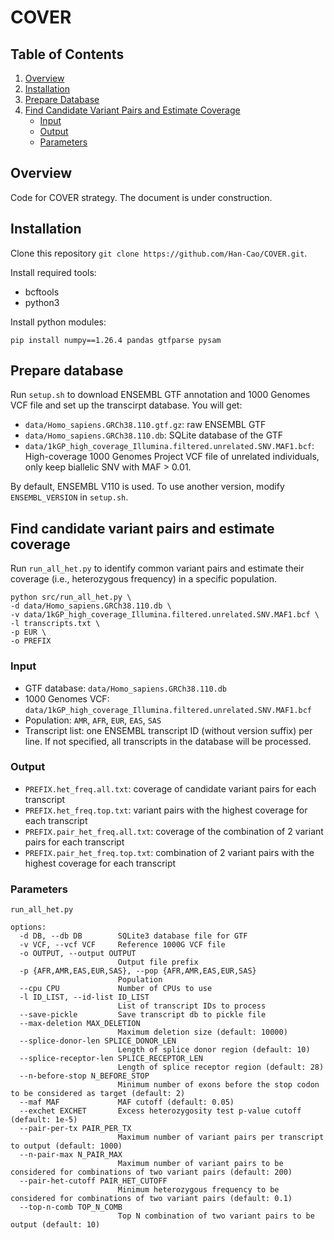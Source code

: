 # COVER

## Table of Contents
1. [Overview](#overview)
2. [Installation](#installation)
3. [Prepare Database](#prepare-database)
4. [Find Candidate Variant Pairs and Estimate Coverage](#find-candidate-variant-pairs-and-estimate-coverage)
   - [Input](#input)
   - [Output](#output)
   - [Parameters](#parameters)

## Overview

Code for COVER strategy. The document is under construction.

## Installation

Clone this repository `git clone https://github.com/Han-Cao/COVER.git`.

Install required tools:
- bcftools
- python3

Install python modules:

```
pip install numpy==1.26.4 pandas gtfparse pysam
```

## Prepare database

Run `setup.sh` to download ENSEMBL GTF annotation and 1000 Genomes VCF file and set up the transcirpt database. You will get:

- `data/Homo_sapiens.GRCh38.110.gtf.gz`: raw ENSEMBL GTF
- `data/Homo_sapiens.GRCh38.110.db`: SQLite database of the GTF
- `data/1kGP_high_coverage_Illumina.filtered.unrelated.SNV.MAF1.bcf`: High-coverage 1000 Genomes Project VCF file of unrelated individuals, only keep biallelic SNV with MAF > 0.01.

By default, ENSEMBL V110 is used. To use another version, modify `ENSEMBL_VERSION` in `setup.sh`.

## Find candidate variant pairs and estimate coverage

Run `run_all_het.py` to identify common variant pairs and estimate their coverage (i.e., heterozygous frequency) in a specific population.

```
python src/run_all_het.py \
-d data/Homo_sapiens.GRCh38.110.db \
-v data/1kGP_high_coverage_Illumina.filtered.unrelated.SNV.MAF1.bcf \
-l transcripts.txt \
-p EUR \
-o PREFIX
```

### Input

- GTF database: `data/Homo_sapiens.GRCh38.110.db`
- 1000 Genomes VCF: `data/1kGP_high_coverage_Illumina.filtered.unrelated.SNV.MAF1.bcf`
- Population: `AMR`, `AFR`, `EUR`, `EAS`, `SAS`
- Transcript list: one ENSEMBL transcript ID (without version suffix) per line. If not specified, all transcripts in the database will be processed.

### Output

- `PREFIX.het_freq.all.txt`: coverage of candidate variant pairs for each transcript
- `PREFIX.het_freq.top.txt`: variant pairs with the highest coverage for each transcript
- `PREFIX.pair_het_freq.all.txt`: coverage of the combination of 2 variant pairs for each transcript
- `PREFIX.pair_het_freq.top.txt`: combination of 2 variant pairs with the highest coverage for each transcript


### Parameters
```
run_all_het.py 

options:
  -d DB, --db DB        SQLite3 database file for GTF
  -v VCF, --vcf VCF     Reference 1000G VCF file
  -o OUTPUT, --output OUTPUT
                        Output file prefix
  -p {AFR,AMR,EAS,EUR,SAS}, --pop {AFR,AMR,EAS,EUR,SAS}
                        Population
  --cpu CPU             Number of CPUs to use
  -l ID_LIST, --id-list ID_LIST
                        List of transcript IDs to process
  --save-pickle         Save transcript db to pickle file
  --max-deletion MAX_DELETION
                        Maximum deletion size (default: 10000)
  --splice-donor-len SPLICE_DONOR_LEN
                        Length of splice donor region (default: 10)
  --splice-receptor-len SPLICE_RECEPTOR_LEN
                        Length of splice receptor region (default: 28)
  --n-before-stop N_BEFORE_STOP
                        Minimum number of exons before the stop codon to be considered as target (default: 2)
  --maf MAF             MAF cutoff (default: 0.05)
  --exchet EXCHET       Excess heterozygosity test p-value cutoff (default: 1e-5)
  --pair-per-tx PAIR_PER_TX
                        Maximum number of variant pairs per transcript to output (default: 1000)
  --n-pair-max N_PAIR_MAX
                        Maximum number of variant pairs to be considered for combinations of two variant pairs (default: 200)
  --pair-het-cutoff PAIR_HET_CUTOFF
                        Minimum heterozygous frequency to be considered for combinations of two variant pairs (default: 0.1)
  --top-n-comb TOP_N_COMB
                        Top N combination of two variant pairs to be output (default: 10)
```
